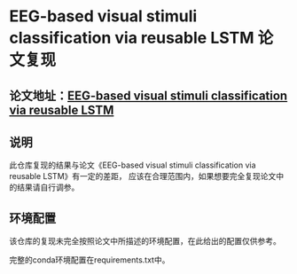 # EEG-based visual stimuli classification via reusable LSTM 论文复现
## 论文地址：[EEG-based visual stimuli classification via reusable LSTM](https://arxiv.org/abs/2107.03983)
## 说明
此仓库复现的结果与论文《EEG-based visual stimuli classification via reusable LSTM》有一定的差距，
应该在合理范围内，如果想要完全复现论文中的结果请自行调参。
## 环境配置
该仓库的复现未完全按照论文中所描述的环境配置，在此给出的配置仅供参考。

完整的conda环境配置在requirements.txt中。